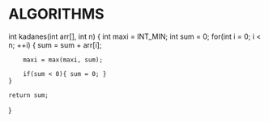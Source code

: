 # ALGORITHMS

int kadanes(int arr[], int n)
{
    int maxi = INT_MIN;
    int sum = 0;
    for(int i = 0; i < n; ++i)
    {
        sum = sum + arr[i];
        
        maxi = max(maxi, sum);
        
        if(sum < 0){ sum = 0; }
    }
    
    return sum;

}
